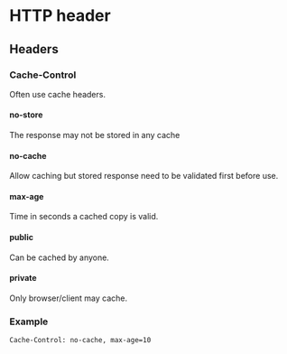 # HTTP header

## Headers

### Cache-Control

Often use cache headers. 

#### no-store

The response may not be stored in any cache

#### no-cache

Allow caching but stored response need to be validated first before use. 

#### max-age

Time in seconds a cached copy is valid.

#### public

Can be cached by anyone.

#### private

Only browser/client may cache.

### Example

````
Cache-Control: no-cache, max-age=10
````
